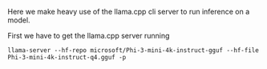 Here we make heavy use of the llama.cpp cli server to run inference on a model.

First we have to get the llama.cpp server running
```
llama-server --hf-repo microsoft/Phi-3-mini-4k-instruct-gguf --hf-file Phi-3-mini-4k-instruct-q4.gguf -p  
```